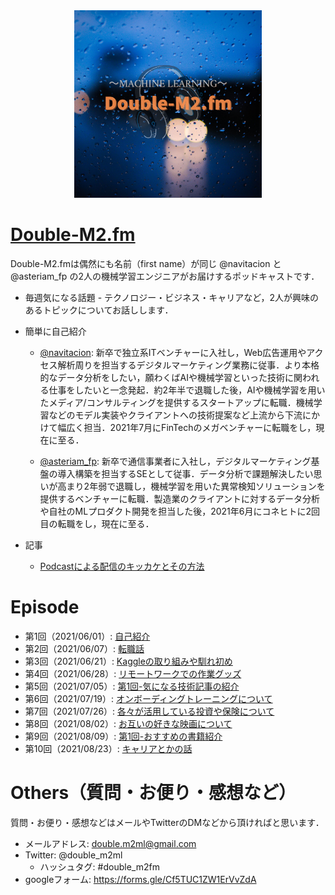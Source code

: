 <div align="center">
<img src="images/double-m2_logo.png" title="cover image" width="300">
</div>

# [Double-M2.fm](https://anchor.fm/double-m2)
Double-M2.fmは偶然にも名前（first name）が同じ @navitacion と @asteriam_fp の2人の機械学習エンジニアがお届けするポッドキャストです．

- 毎週気になる話題 - テクノロジー・ビジネス・キャリアなど，2人が興味のあるトピックについてお話しします．

- 簡単に自己紹介
    - [@navitacion](https://twitter.com/navitacion):
    新卒で独立系ITベンチャーに入社し，Web広告運用やアクセス解析周りを担当するデジタルマーケティング業務に従事．より本格的なデータ分析をしたい，願わくばAIや機械学習といった技術に関われる仕事をしたいと一念発起．約2年半で退職した後，AIや機械学習を用いたメディア/コンサルティングを提供するスタートアップに転職．機械学習などのモデル実装やクライアントへの技術提案など上流から下流にかけて幅広く担当．2021年7月にFinTechのメガベンチャーに転職をし，現在に至る．

    - [@asteriam_fp](https://twitter.com/asteriam_fp):
    新卒で通信事業者に入社し，デジタルマーケティング基盤の導入構築を担当するSEとして従事．データ分析で課題解決したい思いが高まり2年弱で退職し，機械学習を用いた異常検知ソリューションを提供するベンチャーに転職．製造業のクライアントに対するデータ分析や自社のMLプロダクト開発を担当した後，2021年6月にコネヒトに2回目の転職をし，現在に至る．

- 記事
    - [Podcastによる配信のキッカケとその方法](https://note.com/asteriam/n/n66527811e0a0)

# Episode
- 第1回（2021/06/01）: [自己紹介](./episode/episode-001.md)
- 第2回（2021/06/07）: [転職話](./episode/episode-002.md)
- 第3回（2021/06/21）: [Kaggleの取り組みや馴れ初め](./episode/episode-003.md)
- 第4回（2021/06/28）: [リモートワークでの作業グッズ](./episode/episode-004.md)
- 第5回（2021/07/05）: [第1回-気になる技術記事の紹介](./episode/episode-005.md)
- 第6回（2021/07/19）: [オンボーディングトレーニングについて](./episode/episode-006.md)
- 第7回（2021/07/26）: [各々が活用している投資や保険について](./episode/episode-007.md)
- 第8回（2021/08/02）: [お互いの好きな映画について](./episode/episode-008.md)
- 第9回（2021/08/09）: [第1回-おすすめの書籍紹介](./episode/episode-009.md)
- 第10回（2021/08/23）: [キャリアとかの話](./episode/episode-010.md)


# Others（質問・お便り・感想など）
質問・お便り・感想などはメールやTwitterのDMなどから頂ければと思います．

- メールアドレス: double.m2ml@gmail.com
- Twitter: @double_m2ml
    - ハッシュタグ: #double_m2fm
- googleフォーム: https://forms.gle/Cf5TUC1ZW1ErVvZdA
